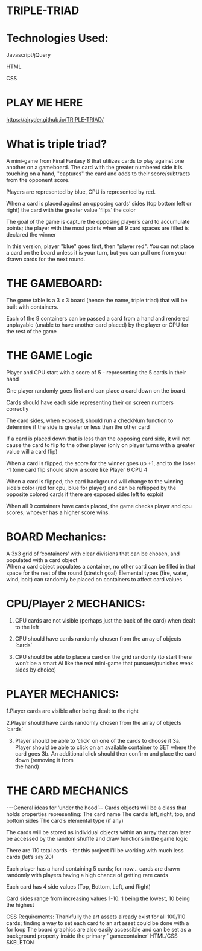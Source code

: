 # TRIPLE-TRIAD

# Technologies Used:


Javascript/jQuery 

HTML 

CSS 

# PLAY ME HERE 
https://ajryder.github.io/TRIPLE-TRIAD/

# What is triple triad? 

A mini-game from Final Fantasy 8 that utilizes cards to play against one another on a gameboard. The card with the greater numbered side it is touching on a hand, "captures" the card and adds to their score/subtracts from the opponent score. 

Players are represented by blue, CPU is represented by red. 

When a card is placed against an opposing cards’ sides (top bottom left or right) the card with the greater value ‘flips’ the color 

The goal of the game is capture the opposing player’s card to accumulate points; the player with the most points when all 9 card spaces are filled is declared the winner

In this version, player "blue" goes first, then "player red". You can not place a card on the board unless it is your turn, but you can pull one from your drawn cards for the next round. 

# THE GAMEBOARD: 

The game table is a 3 x 3 board (hence the name, triple triad) that will be built with containers. 

Each of the 9 containers can be passed a card from a hand and rendered unplayable (unable to have another card placed) by the player or CPU for the rest of the game


# THE GAME Logic 

Player and CPU start with a score of 5 - representing the 5 cards in their hand

One player randomly goes first and can place a card down on the board. 

Cards should have each side representing their on screen numbers correctly

The card sides, when exposed, should run a checkNum function to determine if the side is greater or less than the other card 

If a card is placed down that is less than the opposing card side, it will not cause the card to flip to the other player (only on player turns with a greater value will a card flip)

When a card is flipped, the score for the winner goes up +1, and to the loser -1 
(one card flip should show a score like Player 6 CPU 4 


When a card is flipped, the card background will change to the winning side’s color (red for cpu, blue for player) and can be reflipped by the opposite colored cards if there are exposed sides left to exploit 


When all 9 containers have cards placed, the game checks player and cpu scores; whoever has a higher score wins. 

# BOARD Mechanics: 
A 3x3 grid of ‘containers’ with clear divisions that can be chosen, and populated with a card object  
When a card object populates a container, no other card can be filled in that space for the rest of the round
(stretch goal) Elemental types (fire, water, wind, bolt) can randomly be placed on containers to affect card values 


# CPU/Player 2 MECHANICS: 
1. CPU cards are not visible (perhaps just the back of the card) when dealt to the left

2. CPU should have cards randomly chosen from the array of objects ‘cards’ 

3. CPU should be able to place a card on the grid randomly (to start there won’t be a smart AI like the real mini-game that pursues/punishes weak sides by choice)


# PLAYER MECHANICS:  
1.Player cards are visible after being dealt to the right

2.Player should have cards randomly chosen from the array of objects ‘cards’ 

3. Player should be able to ‘click’ on one of the cards to choose it 
	3a. Player should be able to click on an available container to SET where the card goes
	3b. An additional click should then confirm and place the card down (removing it from    
	the hand) 



# THE CARD MECHANICS
---General ideas for ‘under the hood’--
Cards objects will be a class that holds properties representing: 
The card name 
The card’s left, right, top, and bottom sides 
The card’s elemental type (if any)  

The cards will be stored as individual objects within an array that can later be accessed by the random shuffle and draw functions in the game logic 

There are 110 total cards - for this project I’ll be working with much less cards (let’s say 20)
 
Each player has a hand containing 5 cards; for now… cards are drawn randomly with players having a high chance of getting rare cards

Each card has 4 side values (Top, Bottom, Left, and Right) 

Card sides range from increasing values 1-10. 1 being the lowest, 10 being the highest











CSS Requirements: 
Thankfully the art assets already exist for all 100/110 cards; finding a way to set each card to an art asset could be done with a for loop
The board graphics are also easily accessible and can be set as a background property inside the primary ‘ gamecontainer’
HTML/CSS SKELETON 







	
	







